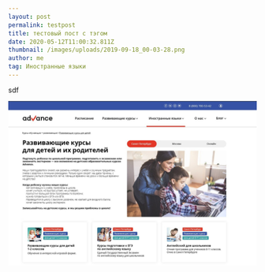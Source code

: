 ```yaml
---
layout: post
permalink: testpost
title: тестовый пост с тэгом
date: 2020-05-12T11:00:32.811Z
thumbnail: /images/uploads/2019-09-18_00-03-28.png
author: me
tag: Иностранные языки
---
```

sdf

![](/images/uploads/ncv_cmhtd7k.jpg)